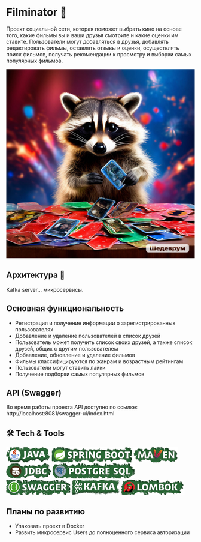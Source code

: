 # Filminator 🎥

Проект социальной сети, которая поможет выбрать кино на основе того, какие фильмы вы и ваши друзья смотрите и какие оценки им ставите. Пользователи могут добавляться в друзья, добавлять редактировать фильмы, оставлять отзывы и оценки, осуществлять поиск фильмов, получать рекомендации к просмотру и выборки самых популярных фильмов.

<div>
<img width="1024" alt="Racoon and cards of movies" src="assets/Filminator landing.png">
</div>

## Архитектура 🧩
Kafka server... микросервисы.

## Основная функциональность
* Регистрация и получение информации о зарегистрированных пользователях
* Добавление и удаление пользователей в список друзей
* Пользователь может получить список своих друзей, а также список друзей, общих с другим пользователем
* Добавление, обновление и удаление фильмов
* Фильмы классифицируются по жанрам и возрастным рейтингам
* Пользователи могут ставить лайки
* Получение подборки самых популярных фильмов

## API (Swagger)
Во время работы проекта API доступно по ссылке:
http://localhost:8081/swagger-ui/index.html

## 🛠 Tech & Tools

<div>
      <img src="https://github.com/Salaia/icons/blob/main/green/Java.png?raw=true" title="Java" alt="Java" height="40"/>
      <img src="https://github.com/Salaia/icons/blob/main/green/SPRING%20boot.png?raw=true" title="Spring Boot" alt="Spring Boot" height="40"/>
      <img src="https://github.com/Salaia/icons/blob/main/green/Maven.png?raw=true" title="Apache Maven" alt="Apache Maven" height="40"/>
    <img src="https://github.com/Salaia/icons/blob/main/green/JDBC.png?raw=true" title="JDBC" alt="JDBC" height="40"/>
<img src="https://github.com/Salaia/icons/blob/main/green/PostgreSQL.png?raw=true" title="PostgreSQL" alt="PostgreSQL" height="40"/>
<img src="https://github.com/Salaia/icons/blob/main/green/Swagger.png?raw=true" title="Swagger" alt="Swagger" height="40"/>
<img src="https://github.com/Salaia/icons/blob/main/green/Kafka-3.png?raw=true" title="Kafka" alt="Kafka" height="40"/>
      <img src="https://github.com/Salaia/icons/blob/main/green/Lombok.png?raw=true" title="Lombok" alt="Lombok" height="40"/>
</div>

## Планы по развитию
* Упаковать проект в Docker
* Развить микросервис Users до полноценного сервиса авторизации